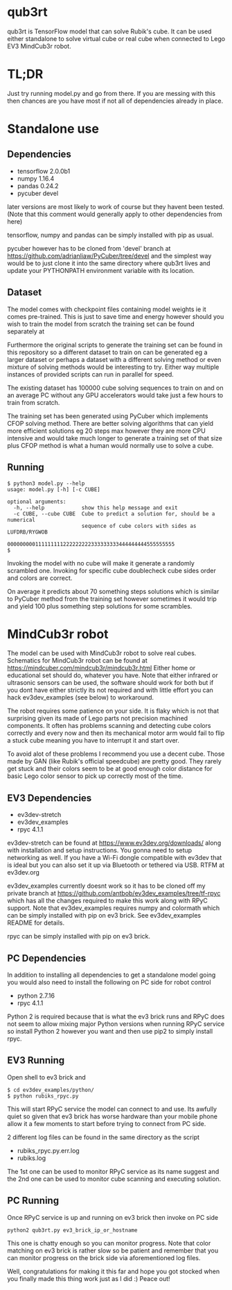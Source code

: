 qub3rt
======

qub3rt is TensorFlow model that can solve Rubik's cube. It can be used either
standalone to solve virtual cube or real cube when connected to Lego EV3
MindCub3r robot.

TL;DR
=====

Just try running model.py and go from there. If you are messing with this
then chances are you have most if not all of dependencies already in place.

Standalone use
==============

Dependencies
------------

- tensorflow 2.0.0b1
- numpy 1.16.4
- pandas 0.24.2
- pycuber devel

later versions are most likely to work of course but they havent been tested.
(Note that this comment would generally apply to other dependencies from here)

tensorflow, numpy and pandas can be simply installed with pip as usual.

pycuber however has to be cloned from 'devel' branch at
https://github.com/adrianliaw/PyCuber/tree/devel
and the simplest way would be to just clone it into the same directory where
qub3rt lives and update your PYTHONPATH environment variable with its location.

Dataset
-------

The model comes with checkpoint files containing model weights ie it comes
pre-trained. This is just to save time and energy however should you wish
to train the model from scratch the training set can be found separately at

Furthermore the original scripts to generate the training set can be found
in this repository so a different dataset to train on can be generated eg
a larger dataset or perhaps a dataset with a different solving method or
even mixture of solving methods would be interesting to try. Either way
multiple instances of provided scripts can run in parallel for speed.

The existing dataset has 100000 cube solving sequences to train on and on an
average PC without any GPU accelerators would take just a few hours to train
from scratch.

The training set has been generated using PyCuber which implements CFOP
solving method. There are better solving algorithms that can yield more
efficient solutions eg 20 steps max however they are more CPU intensive
and would take much longer to generate a training set of that size plus
CFOP method is what a human would normally use to solve a cube.

Running
-------

```
$ python3 model.py --help
usage: model.py [-h] [-c CUBE]

optional arguments:
  -h, --help            show this help message and exit
  -c CUBE, --cube CUBE  Cube to predict a solution for, should be a numerical
                        sequence of cube colors with sides as LUFDRB/RYGWOB
                        000000000111111111222222222333333333444444444555555555
$
```

Invoking the model with no cube will make it generate a randomly scrambled one.
Invoking for specific cube doublecheck cube sides order and colors are correct.

On average it predicts about 70 something steps solutions which is similar to
PyCuber method from the training set however sometimes it would trip and yield
100 plus something step solutions for some scrambles.

MindCub3r robot
===============

The model can be used with MindCub3r robot to solve real cubes. Schematics for
MindCub3r robot can be found at https://mindcuber.com/mindcub3r/mindcub3r.html
Either home or educational set should do, whatever you have. Note that either
infrared or ultrasonic sensors can be used, the software should work for both
but if you dont have either strictly its not required and with little effort
you can hack ev3dev_examples (see below) to workaround.

The robot requires some patience on your side. It is flaky which is not that
surprising given its made of Lego parts not precision machined components.
It often has problems scanning and detecting cube colors correctly and every
now and then its mechanical motor arm would fail to flip a stuck cube meaning
you have to interrupt it and start over.

To avoid alot of these problems I recommend you use a decent cube. Those made
by GAN (like Rubik's official speedcube) are pretty good. They rarely get
stuck and their colors seem to be at good enough color distance for basic Lego
color sensor to pick up correctly most of the time.

EV3 Dependencies
----------------

- ev3dev-stretch
- ev3dev_examples
- rpyc 4.1.1

ev3dev-stretch can be found at https://www.ev3dev.org/downloads/ along with
installation and setup instructions. You gonna need to setup networking as
well. If you have a Wi-Fi dongle compatible with ev3dev that is ideal but
you can also set it up via Bluetooth or tethered via USB. RTFM at ev3dev.org

ev3dev_examples currently doesnt work so it has to be cloned off my private
branch at https://github.com/antbob/ev3dev_examples/tree/tf-rpyc which has
all the changes required to make this work along with RPyC support.
Note that ev3dev_examples requires numpy and colormath which can be simply
installed with pip on ev3 brick. See ev3dev_examples README for details.

rpyc can be simply installed with pip on ev3 brick.

PC Dependencies
---------------

In addition to installing all dependencies to get a standalone model going
you would also need to install the following on PC side for robot control

- python 2.7.16
- rpyc 4.1.1

Python 2 is required because that is what the ev3 brick runs and RPyC does
not seem to allow mixing major Python versions when running RPyC service so
install Python 2 however you want and then use pip2 to simply install rpyc.

EV3 Running
-----------

Open shell to ev3 brick and

```
$ cd ev3dev_examples/python/
$ python rubiks_rpyc.py
```

This will start RPyC service the model can connect to and use. Its awfully
quiet so given that ev3 brick has worse hardware than your mobile phone
allow it a few moments to start before trying to connect from PC side.

2 different log files can be found in the same directory as the script

- rubiks_rpyc.py.err.log
- rubiks.log

The 1st one can be used to monitor RPyC service as its name suggest and
the 2nd one can be used to monitor cube scanning and executing solution.

PC Running
----------

Once RPyC service is up and running on ev3 brick then invoke on PC side

```
python2 qub3rt.py ev3_brick_ip_or_hostname
```

This one is chatty enough so you can monitor progress. Note that color
matching on ev3 brick is rather slow so be patient and remember that
you can monitor progress on the brick side via aforementioned log files.

Well, congratulations for making it this far and hope you got stocked
when you finally made this thing work just as I did :)
Peace out!
